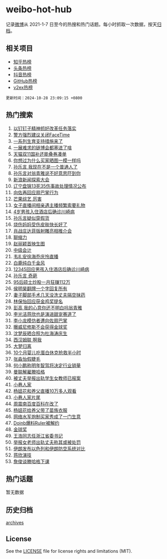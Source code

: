 # weibo-hot-hub

记录[微博](https://www.weibo.com)从 2021-1-7 日至今的热搜和热门话题。每小时抓取一次数据，按天[归档](archives)。

## 相关项目

- [知乎热榜](https://github.com/lonnyzhang423/zhihu-hot-hub)
- [头条热榜](https://github.com/lonnyzhang423/toutiao-hot-hub)
- [抖音热榜](https://github.com/lonnyzhang423/douyin-hot-hub)
- [GitHub热榜](https://github.com/lonnyzhang423/github-hot-hub)
- [v2ex热榜](https://github.com/lonnyzhang423/v2ex-hot-hub)


`更新时间：2024-10-28 23:09:15 +0800`

## 热门搜索

1. [以钉钉子精神抓好改革任务落实](https://m.weibo.cn/search?containerid=100103type%3D1%26t%3D10%26q%3D%23%E4%BB%A5%E9%92%89%E9%92%89%E5%AD%90%E7%B2%BE%E7%A5%9E%E6%8A%93%E5%A5%BD%E6%94%B9%E9%9D%A9%E4%BB%BB%E5%8A%A1%E8%90%BD%E5%AE%9E%23&stream_entry_id=51&isnewpage=1&extparam=seat%3D1%26c_type%3D51%26pos%3D0%26cate%3D10103%26q%3D%2523%25E4%25BB%25A5%25E9%2592%2589%25E9%2592%2589%25E5%25AD%2590%25E7%25B2%25BE%25E7%25A5%259E%25E6%258A%2593%25E5%25A5%25BD%25E6%2594%25B9%25E9%259D%25A9%25E4%25BB%25BB%25E5%258A%25A1%25E8%2590%25BD%25E5%25AE%259E%2523%26dgr%3D0%26filter_type%3Drealtimehot%26stream_entry_id%3D51%26display_time%3D1730128154%26pre_seqid%3D1730128154017996519108)
1. [警方强烈建议关闭FaceTime](https://m.weibo.cn/search?containerid=100103type%3D1%26t%3D10%26q%3D%23%E8%AD%A6%E6%96%B9%E5%BC%BA%E7%83%88%E5%BB%BA%E8%AE%AE%E5%85%B3%E9%97%ADFaceTime%23&stream_entry_id=31&isnewpage=1&extparam=seat%3D1%26c_type%3D31%26pos%3D0%26lcate%3D5001%26cate%3D5001%26realpos%3D1%26stream_entry_id%3D31%26dgr%3D0%26band_rank%3D1%26q%3D%2523%25E8%25AD%25A6%25E6%2596%25B9%25E5%25BC%25BA%25E7%2583%2588%25E5%25BB%25BA%25E8%25AE%25AE%25E5%2585%25B3%25E9%2597%25ADFaceTime%2523%26filter_type%3Drealtimehot%26flag%3D2%26display_time%3D1730128154%26pre_seqid%3D1730128154017996519108)
1. [一系列生育支持措施来了](https://m.weibo.cn/search?containerid=100103type%3D1%26t%3D10%26q%3D%23%E4%B8%80%E7%B3%BB%E5%88%97%E7%94%9F%E8%82%B2%E6%94%AF%E6%8C%81%E6%8E%AA%E6%96%BD%E6%9D%A5%E4%BA%86%23&stream_entry_id=31&isnewpage=1&extparam=seat%3D1%26c_type%3D31%26pos%3D1%26lcate%3D5001%26cate%3D5001%26realpos%3D2%26stream_entry_id%3D31%26dgr%3D0%26band_rank%3D2%26q%3D%2523%25E4%25B8%2580%25E7%25B3%25BB%25E5%2588%2597%25E7%2594%259F%25E8%2582%25B2%25E6%2594%25AF%25E6%258C%2581%25E6%258E%25AA%25E6%2596%25BD%25E6%259D%25A5%25E4%25BA%2586%2523%26filter_type%3Drealtimehot%26flag%3D0%26display_time%3D1730128154%26pre_seqid%3D1730128154017996519108)
1. [一展难求的链博会都塞进了啥](https://m.weibo.cn/search?containerid=100103type%3D1%26t%3D10%26q%3D%23%E4%B8%80%E5%B1%95%E9%9A%BE%E6%B1%82%E7%9A%84%E9%93%BE%E5%8D%9A%E4%BC%9A%E9%83%BD%E5%A1%9E%E8%BF%9B%E4%BA%86%E5%95%A5%23&stream_entry_id=31&isnewpage=1&extparam=seat%3D1%26c_type%3D31%26pos%3D2%26lcate%3D5001%26cate%3D5001%26realpos%3D3%26stream_entry_id%3D31%26dgr%3D0%26band_rank%3D3%26q%3D%2523%25E4%25B8%2580%25E5%25B1%2595%25E9%259A%25BE%25E6%25B1%2582%25E7%259A%2584%25E9%2593%25BE%25E5%258D%259A%25E4%25BC%259A%25E9%2583%25BD%25E5%25A1%259E%25E8%25BF%259B%25E4%25BA%2586%25E5%2595%25A5%2523%26filter_type%3Drealtimehot%26flag%3D1%26display_time%3D1730128154%26pre_seqid%3D1730128154017996519108)
1. [天猫双11国补还能叠券凑单](https://m.weibo.cn/search?containerid=100103type%3D1%26t%3D10%26q%3D%23%E5%A4%A9%E7%8C%AB%E5%8F%8C11%E5%9B%BD%E8%A1%A5%E8%BF%98%E8%83%BD%E5%8F%A0%E5%88%B8%E5%87%91%E5%8D%95%23&stream_entry_id=31&isnewpage=1&extparam=seat%3D1%26c_type%3D31%26pos%3D3%26lcate%3D5001%26cate%3D5001%26stream_entry_id%3D31%26band_rank%3D4%26adid%3D261019%26is_ad_pos%3D1%26q%3D%2523%25E5%25A4%25A9%25E7%258C%25AB%25E5%258F%258C11%25E5%259B%25BD%25E8%25A1%25A5%25E8%25BF%2598%25E8%2583%25BD%25E5%258F%25A0%25E5%2588%25B8%25E5%2587%2591%25E5%258D%2595%2523%26topic_ad%3D1%26filter_type%3Drealtimehot%26dgr%3D0%26display_time%3D1730128154%26pre_seqid%3D1730128154017996519108)
1. [你想过为什么买家晒图一模一样吗](https://m.weibo.cn/search?containerid=100103type%3D1%26t%3D10%26q%3D%23%E4%BD%A0%E6%83%B3%E8%BF%87%E4%B8%BA%E4%BB%80%E4%B9%88%E4%B9%B0%E5%AE%B6%E6%99%92%E5%9B%BE%E4%B8%80%E6%A8%A1%E4%B8%80%E6%A0%B7%E5%90%97%23&stream_entry_id=31&isnewpage=1&extparam=seat%3D1%26c_type%3D31%26pos%3D4%26lcate%3D5001%26cate%3D5001%26realpos%3D4%26stream_entry_id%3D31%26dgr%3D0%26band_rank%3D4%26q%3D%2523%25E4%25BD%25A0%25E6%2583%25B3%25E8%25BF%2587%25E4%25B8%25BA%25E4%25BB%2580%25E4%25B9%2588%25E4%25B9%25B0%25E5%25AE%25B6%25E6%2599%2592%25E5%259B%25BE%25E4%25B8%2580%25E6%25A8%25A1%25E4%25B8%2580%25E6%25A0%25B7%25E5%2590%2597%2523%26filter_type%3Drealtimehot%26flag%3D1%26display_time%3D1730128154%26pre_seqid%3D1730128154017996519108)
1. [孙乐言 我现在不是一个普通人了](https://m.weibo.cn/search?containerid=100103type%3D1%26t%3D10%26q%3D%E5%AD%99%E4%B9%90%E8%A8%80+%E6%88%91%E7%8E%B0%E5%9C%A8%E4%B8%8D%E6%98%AF%E4%B8%80%E4%B8%AA%E6%99%AE%E9%80%9A%E4%BA%BA%E4%BA%86&stream_entry_id=31&isnewpage=1&extparam=seat%3D1%26c_type%3D31%26pos%3D5%26lcate%3D5001%26cate%3D5001%26realpos%3D5%26stream_entry_id%3D31%26dgr%3D0%26band_rank%3D5%26q%3D%25E5%25AD%2599%25E4%25B9%2590%25E8%25A8%2580%2520%25E6%2588%2591%25E7%258E%25B0%25E5%259C%25A8%25E4%25B8%258D%25E6%2598%25AF%25E4%25B8%2580%25E4%25B8%25AA%25E6%2599%25AE%25E9%2580%259A%25E4%25BA%25BA%25E4%25BA%2586%26filter_type%3Drealtimehot%26flag%3D2%26display_time%3D1730128154%26pre_seqid%3D1730128154017996519108)
1. [孙乐言对翁青雅说不好意思吓到你](https://m.weibo.cn/search?containerid=100103type%3D1%26t%3D10%26q%3D%23%E5%AD%99%E4%B9%90%E8%A8%80%E5%AF%B9%E7%BF%81%E9%9D%92%E9%9B%85%E8%AF%B4%E4%B8%8D%E5%A5%BD%E6%84%8F%E6%80%9D%E5%90%93%E5%88%B0%E4%BD%A0%23&stream_entry_id=31&isnewpage=1&extparam=seat%3D1%26c_type%3D31%26pos%3D6%26lcate%3D5001%26cate%3D5001%26realpos%3D6%26stream_entry_id%3D31%26dgr%3D0%26band_rank%3D6%26q%3D%2523%25E5%25AD%2599%25E4%25B9%2590%25E8%25A8%2580%25E5%25AF%25B9%25E7%25BF%2581%25E9%259D%2592%25E9%259B%2585%25E8%25AF%25B4%25E4%25B8%258D%25E5%25A5%25BD%25E6%2584%258F%25E6%2580%259D%25E5%2590%2593%25E5%2588%25B0%25E4%25BD%25A0%2523%26filter_type%3Drealtimehot%26flag%3D1%26display_time%3D1730128154%26pre_seqid%3D1730128154017996519108)
1. [新浪新闻探索大会](https://m.weibo.cn/search?containerid=100103type%3D1%26t%3D10%26q%3D%23%E6%96%B0%E6%B5%AA%E6%96%B0%E9%97%BB%E6%8E%A2%E7%B4%A2%E5%A4%A7%E4%BC%9A%23&stream_entry_id=31&isnewpage=1&extparam=seat%3D1%26c_type%3D31%26pos%3D7%26lcate%3D5001%26cate%3D5001%26stream_entry_id%3D31%26band_rank%3D7%26adid%3D260511%26is_ad_pos%3D1%26q%3D%2523%25E6%2596%25B0%25E6%25B5%25AA%25E6%2596%25B0%25E9%2597%25BB%25E6%258E%25A2%25E7%25B4%25A2%25E5%25A4%25A7%25E4%25BC%259A%2523%26topic_ad%3D1%26filter_type%3Drealtimehot%26dgr%3D0%26display_time%3D1730128154%26pre_seqid%3D1730128154017996519108)
1. [辽宁盘锦13死35伤事故处理情况公布](https://m.weibo.cn/search?containerid=100103type%3D1%26t%3D10%26q%3D%23%E8%BE%BD%E5%AE%81%E7%9B%98%E9%94%A613%E6%AD%BB35%E4%BC%A4%E4%BA%8B%E6%95%85%E5%A4%84%E7%90%86%E6%83%85%E5%86%B5%E5%85%AC%E5%B8%83%23&stream_entry_id=31&isnewpage=1&extparam=seat%3D1%26c_type%3D31%26pos%3D8%26lcate%3D5001%26cate%3D5001%26realpos%3D7%26stream_entry_id%3D31%26dgr%3D0%26band_rank%3D7%26q%3D%2523%25E8%25BE%25BD%25E5%25AE%2581%25E7%259B%2598%25E9%2594%25A613%25E6%25AD%25BB35%25E4%25BC%25A4%25E4%25BA%258B%25E6%2595%2585%25E5%25A4%2584%25E7%2590%2586%25E6%2583%2585%25E5%2586%25B5%25E5%2585%25AC%25E5%25B8%2583%2523%26filter_type%3Drealtimehot%26flag%3D2%26display_time%3D1730128154%26pre_seqid%3D1730128154017996519108)
1. [向佐再回应扇巴掌行为](https://m.weibo.cn/search?containerid=100103type%3D1%26t%3D10%26q%3D%23%E5%90%91%E4%BD%90%E5%86%8D%E5%9B%9E%E5%BA%94%E6%89%87%E5%B7%B4%E6%8E%8C%E8%A1%8C%E4%B8%BA%23&stream_entry_id=31&isnewpage=1&extparam=seat%3D1%26c_type%3D31%26pos%3D9%26lcate%3D5001%26cate%3D5001%26realpos%3D8%26stream_entry_id%3D31%26dgr%3D0%26band_rank%3D8%26q%3D%2523%25E5%2590%2591%25E4%25BD%2590%25E5%2586%258D%25E5%259B%259E%25E5%25BA%2594%25E6%2589%2587%25E5%25B7%25B4%25E6%258E%258C%25E8%25A1%258C%25E4%25B8%25BA%2523%26filter_type%3Drealtimehot%26flag%3D0%26display_time%3D1730128154%26pre_seqid%3D1730128154017996519108)
1. [芒果综艺 厉害](https://m.weibo.cn/search?containerid=100103type%3D1%26t%3D10%26q%3D%E8%8A%92%E6%9E%9C%E7%BB%BC%E8%89%BA+%E5%8E%89%E5%AE%B3&stream_entry_id=31&isnewpage=1&extparam=seat%3D1%26c_type%3D31%26pos%3D10%26lcate%3D5001%26cate%3D5001%26realpos%3D9%26stream_entry_id%3D31%26dgr%3D0%26band_rank%3D9%26q%3D%25E8%258A%2592%25E6%259E%259C%25E7%25BB%25BC%25E8%2589%25BA%2520%25E5%258E%2589%25E5%25AE%25B3%26filter_type%3Drealtimehot%26flag%3D0%26display_time%3D1730128154%26pre_seqid%3D1730128154017996519108)
1. [女子直播间相亲遇主播频繁索要礼物](https://m.weibo.cn/search?containerid=100103type%3D1%26t%3D10%26q%3D%23%E5%A5%B3%E5%AD%90%E7%9B%B4%E6%92%AD%E9%97%B4%E7%9B%B8%E4%BA%B2%E9%81%87%E4%B8%BB%E6%92%AD%E9%A2%91%E7%B9%81%E7%B4%A2%E8%A6%81%E7%A4%BC%E7%89%A9%23&stream_entry_id=31&isnewpage=1&extparam=seat%3D1%26c_type%3D31%26pos%3D11%26lcate%3D5001%26cate%3D5001%26realpos%3D10%26stream_entry_id%3D31%26dgr%3D0%26band_rank%3D10%26q%3D%2523%25E5%25A5%25B3%25E5%25AD%2590%25E7%259B%25B4%25E6%2592%25AD%25E9%2597%25B4%25E7%259B%25B8%25E4%25BA%25B2%25E9%2581%2587%25E4%25B8%25BB%25E6%2592%25AD%25E9%25A2%2591%25E7%25B9%2581%25E7%25B4%25A2%25E8%25A6%2581%25E7%25A4%25BC%25E7%2589%25A9%2523%26filter_type%3Drealtimehot%26flag%3D1%26display_time%3D1730128154%26pre_seqid%3D1730128154017996519108)
1. [4岁男孩入住酒店后确诊川崎病](https://m.weibo.cn/search?containerid=100103type%3D1%26t%3D10%26q%3D%234%E5%B2%81%E7%94%B7%E5%AD%A9%E5%85%A5%E4%BD%8F%E9%85%92%E5%BA%97%E5%90%8E%E7%A1%AE%E8%AF%8A%E5%B7%9D%E5%B4%8E%E7%97%85%23&stream_entry_id=31&isnewpage=1&extparam=seat%3D1%26c_type%3D31%26pos%3D12%26lcate%3D5001%26cate%3D5001%26realpos%3D11%26stream_entry_id%3D31%26dgr%3D0%26band_rank%3D11%26q%3D%25234%25E5%25B2%2581%25E7%2594%25B7%25E5%25AD%25A9%25E5%2585%25A5%25E4%25BD%258F%25E9%2585%2592%25E5%25BA%2597%25E5%2590%258E%25E7%25A1%25AE%25E8%25AF%258A%25E5%25B7%259D%25E5%25B4%258E%25E7%2597%2585%2523%26filter_type%3Drealtimehot%26flag%3D0%26display_time%3D1730128154%26pre_seqid%3D1730128154017996519108)
1. [孙乐言疑似穿假货](https://m.weibo.cn/search?containerid=100103type%3D1%26t%3D10%26q%3D%23%E5%AD%99%E4%B9%90%E8%A8%80%E7%96%91%E4%BC%BC%E7%A9%BF%E5%81%87%E8%B4%A7%23&stream_entry_id=31&isnewpage=1&extparam=seat%3D1%26c_type%3D31%26pos%3D13%26lcate%3D5001%26cate%3D5001%26realpos%3D12%26stream_entry_id%3D31%26dgr%3D0%26band_rank%3D12%26q%3D%2523%25E5%25AD%2599%25E4%25B9%2590%25E8%25A8%2580%25E7%2596%2591%25E4%25BC%25BC%25E7%25A9%25BF%25E5%2581%2587%25E8%25B4%25A7%2523%26filter_type%3Drealtimehot%26flag%3D1%26display_time%3D1730128154%26pre_seqid%3D1730128154017996519108)
1. [烧伤妈妈受伤皮肤快长好了](https://m.weibo.cn/search?containerid=100103type%3D1%26t%3D10%26q%3D%23%E7%83%A7%E4%BC%A4%E5%A6%88%E5%A6%88%E5%8F%97%E4%BC%A4%E7%9A%AE%E8%82%A4%E5%BF%AB%E9%95%BF%E5%A5%BD%E4%BA%86%23&stream_entry_id=31&isnewpage=1&extparam=seat%3D1%26c_type%3D31%26pos%3D14%26lcate%3D5001%26cate%3D5001%26realpos%3D13%26stream_entry_id%3D31%26dgr%3D0%26band_rank%3D13%26q%3D%2523%25E7%2583%25A7%25E4%25BC%25A4%25E5%25A6%2588%25E5%25A6%2588%25E5%258F%2597%25E4%25BC%25A4%25E7%259A%25AE%25E8%2582%25A4%25E5%25BF%25AB%25E9%2595%25BF%25E5%25A5%25BD%25E4%25BA%2586%2523%26filter_type%3Drealtimehot%26flag%3D32768%26display_time%3D1730128154%26pre_seqid%3D1730128154017996519108)
1. [肖战庄达菲版射雕亮相推介会](https://m.weibo.cn/search?containerid=100103type%3D1%26t%3D10%26q%3D%23%E8%82%96%E6%88%98%E5%BA%84%E8%BE%BE%E8%8F%B2%E7%89%88%E5%B0%84%E9%9B%95%E4%BA%AE%E7%9B%B8%E6%8E%A8%E4%BB%8B%E4%BC%9A%23&stream_entry_id=31&isnewpage=1&extparam=seat%3D1%26c_type%3D31%26pos%3D15%26lcate%3D5001%26cate%3D5001%26realpos%3D14%26stream_entry_id%3D31%26dgr%3D0%26band_rank%3D14%26q%3D%2523%25E8%2582%2596%25E6%2588%2598%25E5%25BA%2584%25E8%25BE%25BE%25E8%258F%25B2%25E7%2589%2588%25E5%25B0%2584%25E9%259B%2595%25E4%25BA%25AE%25E7%259B%25B8%25E6%258E%25A8%25E4%25BB%258B%25E4%25BC%259A%2523%26filter_type%3Drealtimehot%26flag%3D1%26display_time%3D1730128154%26pre_seqid%3D1730128154017996519108)
1. [聊缩力](https://m.weibo.cn/search?containerid=100103type%3D1%26t%3D10%26q%3D%23%E8%81%8A%E7%BC%A9%E5%8A%9B%23&stream_entry_id=31&isnewpage=1&extparam=seat%3D1%26c_type%3D31%26pos%3D16%26lcate%3D5001%26cate%3D5001%26realpos%3D15%26stream_entry_id%3D31%26dgr%3D0%26band_rank%3D15%26q%3D%2523%25E8%2581%258A%25E7%25BC%25A9%25E5%258A%259B%2523%26filter_type%3Drealtimehot%26flag%3D0%26display_time%3D1730128154%26pre_seqid%3D1730128154017996519108)
1. [赵丽颖首映生图](https://m.weibo.cn/search?containerid=100103type%3D1%26t%3D10%26q%3D%23%E8%B5%B5%E4%B8%BD%E9%A2%96%E9%A6%96%E6%98%A0%E7%94%9F%E5%9B%BE%23&stream_entry_id=31&isnewpage=1&extparam=seat%3D1%26c_type%3D31%26pos%3D17%26lcate%3D5001%26cate%3D5001%26realpos%3D16%26stream_entry_id%3D31%26dgr%3D0%26band_rank%3D16%26q%3D%2523%25E8%25B5%25B5%25E4%25B8%25BD%25E9%25A2%2596%25E9%25A6%2596%25E6%2598%25A0%25E7%2594%259F%25E5%259B%25BE%2523%26filter_type%3Drealtimehot%26flag%3D1%26display_time%3D1730128154%26pre_seqid%3D1730128154017996519108)
1. [中级会计](https://m.weibo.cn/search?containerid=100103type%3D1%26t%3D10%26q%3D%E4%B8%AD%E7%BA%A7%E4%BC%9A%E8%AE%A1&stream_entry_id=31&isnewpage=1&extparam=seat%3D1%26c_type%3D31%26pos%3D18%26lcate%3D5001%26cate%3D5001%26realpos%3D17%26stream_entry_id%3D31%26dgr%3D0%26band_rank%3D17%26q%3D%25E4%25B8%25AD%25E7%25BA%25A7%25E4%25BC%259A%25E8%25AE%25A1%26filter_type%3Drealtimehot%26flag%3D0%26display_time%3D1730128154%26pre_seqid%3D1730128154017996519108)
1. [韦礼安徐海乔庆怜直播](https://m.weibo.cn/search?containerid=100103type%3D1%26t%3D10%26q%3D%E9%9F%A6%E7%A4%BC%E5%AE%89%E5%BE%90%E6%B5%B7%E4%B9%94%E5%BA%86%E6%80%9C%E7%9B%B4%E6%92%AD&stream_entry_id=31&isnewpage=1&extparam=seat%3D1%26c_type%3D31%26pos%3D19%26lcate%3D5001%26cate%3D5001%26realpos%3D18%26stream_entry_id%3D31%26dgr%3D0%26band_rank%3D18%26q%3D%25E9%259F%25A6%25E7%25A4%25BC%25E5%25AE%2589%25E5%25BE%2590%25E6%25B5%25B7%25E4%25B9%2594%25E5%25BA%2586%25E6%2580%259C%25E7%259B%25B4%25E6%2592%25AD%26filter_type%3Drealtimehot%26flag%3D1%26display_time%3D1730128154%26pre_seqid%3D1730128154017996519108)
1. [白鹿纯白千金风](https://m.weibo.cn/search?containerid=100103type%3D1%26t%3D10%26q%3D%23%E7%99%BD%E9%B9%BF%E7%BA%AF%E7%99%BD%E5%8D%83%E9%87%91%E9%A3%8E%23&stream_entry_id=31&isnewpage=1&extparam=seat%3D1%26c_type%3D31%26pos%3D20%26lcate%3D5001%26cate%3D5001%26realpos%3D19%26stream_entry_id%3D31%26dgr%3D0%26band_rank%3D19%26q%3D%2523%25E7%2599%25BD%25E9%25B9%25BF%25E7%25BA%25AF%25E7%2599%25BD%25E5%258D%2583%25E9%2587%2591%25E9%25A3%258E%2523%26filter_type%3Drealtimehot%26flag%3D1%26display_time%3D1730128154%26pre_seqid%3D1730128154017996519108)
1. [12345回应男孩入住酒店后确诊川崎病](https://m.weibo.cn/search?containerid=100103type%3D1%26t%3D10%26q%3D%2312345%E5%9B%9E%E5%BA%94%E7%94%B7%E5%AD%A9%E5%85%A5%E4%BD%8F%E9%85%92%E5%BA%97%E5%90%8E%E7%A1%AE%E8%AF%8A%E5%B7%9D%E5%B4%8E%E7%97%85%23&stream_entry_id=31&isnewpage=1&extparam=seat%3D1%26c_type%3D31%26pos%3D21%26lcate%3D5001%26cate%3D5001%26realpos%3D20%26stream_entry_id%3D31%26dgr%3D0%26band_rank%3D20%26q%3D%252312345%25E5%259B%259E%25E5%25BA%2594%25E7%2594%25B7%25E5%25AD%25A9%25E5%2585%25A5%25E4%25BD%258F%25E9%2585%2592%25E5%25BA%2597%25E5%2590%258E%25E7%25A1%25AE%25E8%25AF%258A%25E5%25B7%259D%25E5%25B4%258E%25E7%2597%2585%2523%26filter_type%3Drealtimehot%26flag%3D1%26display_time%3D1730128154%26pre_seqid%3D1730128154017996519108)
1. [孙乐言 奇葩](https://m.weibo.cn/search?containerid=100103type%3D1%26t%3D10%26q%3D%E5%AD%99%E4%B9%90%E8%A8%80+%E5%A5%87%E8%91%A9&stream_entry_id=31&isnewpage=1&extparam=seat%3D1%26c_type%3D31%26pos%3D22%26lcate%3D5001%26cate%3D5001%26realpos%3D21%26stream_entry_id%3D31%26dgr%3D0%26band_rank%3D21%26q%3D%25E5%25AD%2599%25E4%25B9%2590%25E8%25A8%2580%2520%25E5%25A5%2587%25E8%2591%25A9%26filter_type%3Drealtimehot%26flag%3D2%26display_time%3D1730128154%26pre_seqid%3D1730128154017996519108)
1. [95后硕士炒股一月狂赚112万](https://m.weibo.cn/search?containerid=100103type%3D1%26t%3D10%26q%3D%2395%E5%90%8E%E7%A1%95%E5%A3%AB%E7%82%92%E8%82%A1%E4%B8%80%E6%9C%88%E7%8B%82%E8%B5%9A112%E4%B8%87%23&stream_entry_id=31&isnewpage=1&extparam=seat%3D1%26c_type%3D31%26pos%3D23%26lcate%3D5001%26cate%3D5001%26realpos%3D22%26stream_entry_id%3D31%26dgr%3D0%26band_rank%3D22%26q%3D%252395%25E5%2590%258E%25E7%25A1%2595%25E5%25A3%25AB%25E7%2582%2592%25E8%2582%25A1%25E4%25B8%2580%25E6%259C%2588%25E7%258B%2582%25E8%25B5%259A112%25E4%25B8%2587%2523%26filter_type%3Drealtimehot%26flag%3D0%26display_time%3D1730128154%26pre_seqid%3D1730128154017996519108)
1. [侯明昊翻牌一个字回复所有](https://m.weibo.cn/search?containerid=100103type%3D1%26t%3D10%26q%3D%E4%BE%AF%E6%98%8E%E6%98%8A%E7%BF%BB%E7%89%8C%E4%B8%80%E4%B8%AA%E5%AD%97%E5%9B%9E%E5%A4%8D%E6%89%80%E6%9C%89&stream_entry_id=31&isnewpage=1&extparam=seat%3D1%26c_type%3D31%26pos%3D24%26lcate%3D5001%26cate%3D5001%26realpos%3D23%26stream_entry_id%3D31%26dgr%3D0%26band_rank%3D23%26q%3D%25E4%25BE%25AF%25E6%2598%258E%25E6%2598%258A%25E7%25BF%25BB%25E7%2589%258C%25E4%25B8%2580%25E4%25B8%25AA%25E5%25AD%2597%25E5%259B%259E%25E5%25A4%258D%25E6%2589%2580%25E6%259C%2589%26filter_type%3Drealtimehot%26flag%3D0%26display_time%3D1730128154%26pre_seqid%3D1730128154017996519108)
1. [妻子脚部手术几天没洗丈夫隔空抹药](https://m.weibo.cn/search?containerid=100103type%3D1%26t%3D10%26q%3D%23%E5%A6%BB%E5%AD%90%E8%84%9A%E9%83%A8%E6%89%8B%E6%9C%AF%E5%87%A0%E5%A4%A9%E6%B2%A1%E6%B4%97%E4%B8%88%E5%A4%AB%E9%9A%94%E7%A9%BA%E6%8A%B9%E8%8D%AF%23&stream_entry_id=31&isnewpage=1&extparam=seat%3D1%26c_type%3D31%26pos%3D25%26lcate%3D5001%26cate%3D5001%26realpos%3D24%26stream_entry_id%3D31%26dgr%3D0%26band_rank%3D24%26q%3D%2523%25E5%25A6%25BB%25E5%25AD%2590%25E8%2584%259A%25E9%2583%25A8%25E6%2589%258B%25E6%259C%25AF%25E5%2587%25A0%25E5%25A4%25A9%25E6%25B2%25A1%25E6%25B4%2597%25E4%25B8%2588%25E5%25A4%25AB%25E9%259A%2594%25E7%25A9%25BA%25E6%258A%25B9%25E8%258D%25AF%2523%26filter_type%3Drealtimehot%26flag%3D0%26display_time%3D1730128154%26pre_seqid%3D1730128154017996519108)
1. [林保怡回应获金鸡奖提名](https://m.weibo.cn/search?containerid=100103type%3D1%26t%3D10%26q%3D%23%E6%9E%97%E4%BF%9D%E6%80%A1%E5%9B%9E%E5%BA%94%E8%8E%B7%E9%87%91%E9%B8%A1%E5%A5%96%E6%8F%90%E5%90%8D%23&stream_entry_id=31&isnewpage=1&extparam=seat%3D1%26c_type%3D31%26pos%3D26%26lcate%3D5001%26cate%3D5001%26realpos%3D25%26stream_entry_id%3D31%26dgr%3D0%26band_rank%3D25%26q%3D%2523%25E6%259E%2597%25E4%25BF%259D%25E6%2580%25A1%25E5%259B%259E%25E5%25BA%2594%25E8%258E%25B7%25E9%2587%2591%25E9%25B8%25A1%25E5%25A5%2596%25E6%258F%2590%25E5%2590%258D%2523%26filter_type%3Drealtimehot%26flag%3D1%26display_time%3D1730128154%26pre_seqid%3D1730128154017996519108)
1. [彭高 我的心意你还不明白吗翁青雅](https://m.weibo.cn/search?containerid=100103type%3D1%26t%3D10%26q%3D%E5%BD%AD%E9%AB%98+%E6%88%91%E7%9A%84%E5%BF%83%E6%84%8F%E4%BD%A0%E8%BF%98%E4%B8%8D%E6%98%8E%E7%99%BD%E5%90%97%E7%BF%81%E9%9D%92%E9%9B%85&stream_entry_id=31&isnewpage=1&extparam=seat%3D1%26c_type%3D31%26pos%3D27%26lcate%3D5001%26cate%3D5001%26realpos%3D26%26stream_entry_id%3D31%26dgr%3D0%26band_rank%3D26%26q%3D%25E5%25BD%25AD%25E9%25AB%2598%2520%25E6%2588%2591%25E7%259A%2584%25E5%25BF%2583%25E6%2584%258F%25E4%25BD%25A0%25E8%25BF%2598%25E4%25B8%258D%25E6%2598%258E%25E7%2599%25BD%25E5%2590%2597%25E7%25BF%2581%25E9%259D%2592%25E9%259B%2585%26filter_type%3Drealtimehot%26flag%3D0%26display_time%3D1730128154%26pre_seqid%3D1730128154017996519108)
1. [李光洁蒋欣也是演进甜宠赛道了](https://m.weibo.cn/search?containerid=100103type%3D1%26t%3D10%26q%3D%E6%9D%8E%E5%85%89%E6%B4%81%E8%92%8B%E6%AC%A3%E4%B9%9F%E6%98%AF%E6%BC%94%E8%BF%9B%E7%94%9C%E5%AE%A0%E8%B5%9B%E9%81%93%E4%BA%86&stream_entry_id=31&isnewpage=1&extparam=seat%3D1%26c_type%3D31%26pos%3D28%26lcate%3D5001%26cate%3D5001%26realpos%3D27%26stream_entry_id%3D31%26dgr%3D0%26band_rank%3D27%26q%3D%25E6%259D%258E%25E5%2585%2589%25E6%25B4%2581%25E8%2592%258B%25E6%25AC%25A3%25E4%25B9%259F%25E6%2598%25AF%25E6%25BC%2594%25E8%25BF%259B%25E7%2594%259C%25E5%25AE%25A0%25E8%25B5%259B%25E9%2581%2593%25E4%25BA%2586%26filter_type%3Drealtimehot%26flag%3D1%26display_time%3D1730128154%26pre_seqid%3D1730128154017996519108)
1. [李小龙模仿者遭向佐扇巴掌](https://m.weibo.cn/search?containerid=100103type%3D1%26t%3D10%26q%3D%23%E6%9D%8E%E5%B0%8F%E9%BE%99%E6%A8%A1%E4%BB%BF%E8%80%85%E9%81%AD%E5%90%91%E4%BD%90%E6%89%87%E5%B7%B4%E6%8E%8C%23&stream_entry_id=31&isnewpage=1&extparam=seat%3D1%26c_type%3D31%26pos%3D29%26lcate%3D5001%26cate%3D5001%26realpos%3D28%26stream_entry_id%3D31%26dgr%3D0%26band_rank%3D28%26q%3D%2523%25E6%259D%258E%25E5%25B0%258F%25E9%25BE%2599%25E6%25A8%25A1%25E4%25BB%25BF%25E8%2580%2585%25E9%2581%25AD%25E5%2590%2591%25E4%25BD%2590%25E6%2589%2587%25E5%25B7%25B4%25E6%258E%258C%2523%26filter_type%3Drealtimehot%26flag%3D0%26display_time%3D1730128154%26pre_seqid%3D1730128154017996519108)
1. [曝威尼修斯不会获得金球奖](https://m.weibo.cn/search?containerid=100103type%3D1%26t%3D10%26q%3D%23%E6%9B%9D%E5%A8%81%E5%B0%BC%E4%BF%AE%E6%96%AF%E4%B8%8D%E4%BC%9A%E8%8E%B7%E5%BE%97%E9%87%91%E7%90%83%E5%A5%96%23&stream_entry_id=31&isnewpage=1&extparam=seat%3D1%26c_type%3D31%26pos%3D30%26lcate%3D5001%26cate%3D5001%26realpos%3D29%26stream_entry_id%3D31%26dgr%3D0%26band_rank%3D29%26q%3D%2523%25E6%259B%259D%25E5%25A8%2581%25E5%25B0%25BC%25E4%25BF%25AE%25E6%2596%25AF%25E4%25B8%258D%25E4%25BC%259A%25E8%258E%25B7%25E5%25BE%2597%25E9%2587%2591%25E7%2590%2583%25E5%25A5%2596%2523%26filter_type%3Drealtimehot%26flag%3D1%26display_time%3D1730128154%26pre_seqid%3D1730128154017996519108)
1. [沈梦辰晒合照为杜海涛庆生](https://m.weibo.cn/search?containerid=100103type%3D1%26t%3D10%26q%3D%E6%B2%88%E6%A2%A6%E8%BE%B0%E6%99%92%E5%90%88%E7%85%A7%E4%B8%BA%E6%9D%9C%E6%B5%B7%E6%B6%9B%E5%BA%86%E7%94%9F&stream_entry_id=31&isnewpage=1&extparam=seat%3D1%26c_type%3D31%26pos%3D31%26lcate%3D5001%26cate%3D5001%26realpos%3D30%26stream_entry_id%3D31%26dgr%3D0%26band_rank%3D30%26q%3D%25E6%25B2%2588%25E6%25A2%25A6%25E8%25BE%25B0%25E6%2599%2592%25E5%2590%2588%25E7%2585%25A7%25E4%25B8%25BA%25E6%259D%259C%25E6%25B5%25B7%25E6%25B6%259B%25E5%25BA%2586%25E7%2594%259F%26filter_type%3Drealtimehot%26flag%3D0%26display_time%3D1730128154%26pre_seqid%3D1730128154017996519108)
1. [西汉姆联 啊我](https://m.weibo.cn/search?containerid=100103type%3D1%26t%3D10%26q%3D%E8%A5%BF%E6%B1%89%E5%A7%86%E8%81%94+%E5%95%8A%E6%88%91&stream_entry_id=31&isnewpage=1&extparam=seat%3D1%26c_type%3D31%26pos%3D32%26lcate%3D5001%26cate%3D5001%26realpos%3D31%26stream_entry_id%3D31%26dgr%3D0%26band_rank%3D31%26q%3D%25E8%25A5%25BF%25E6%25B1%2589%25E5%25A7%2586%25E8%2581%2594%2520%25E5%2595%258A%25E6%2588%2591%26filter_type%3Drealtimehot%26flag%3D0%26display_time%3D1730128154%26pre_seqid%3D1730128154017996519108)
1. [大梦归离](https://m.weibo.cn/search?containerid=100103type%3D1%26t%3D10%26q%3D%E5%A4%A7%E6%A2%A6%E5%BD%92%E7%A6%BB&stream_entry_id=31&isnewpage=1&extparam=seat%3D1%26c_type%3D31%26pos%3D33%26lcate%3D5001%26cate%3D5001%26realpos%3D32%26stream_entry_id%3D31%26dgr%3D0%26band_rank%3D32%26q%3D%25E5%25A4%25A7%25E6%25A2%25A6%25E5%25BD%2592%25E7%25A6%25BB%26filter_type%3Drealtimehot%26flag%3D0%26display_time%3D1730128154%26pre_seqid%3D1730128154017996519108)
1. [10个月婴儿吃蛋白休克抢救半小时](https://m.weibo.cn/search?containerid=100103type%3D1%26t%3D10%26q%3D%2310%E4%B8%AA%E6%9C%88%E5%A9%B4%E5%84%BF%E5%90%83%E8%9B%8B%E7%99%BD%E4%BC%91%E5%85%8B%E6%8A%A2%E6%95%91%E5%8D%8A%E5%B0%8F%E6%97%B6%23&stream_entry_id=31&isnewpage=1&extparam=seat%3D1%26c_type%3D31%26pos%3D34%26lcate%3D5001%26cate%3D5001%26realpos%3D33%26stream_entry_id%3D31%26dgr%3D0%26band_rank%3D33%26q%3D%252310%25E4%25B8%25AA%25E6%259C%2588%25E5%25A9%25B4%25E5%2584%25BF%25E5%2590%2583%25E8%259B%258B%25E7%2599%25BD%25E4%25BC%2591%25E5%2585%258B%25E6%258A%25A2%25E6%2595%2591%25E5%258D%258A%25E5%25B0%258F%25E6%2597%25B6%2523%26filter_type%3Drealtimehot%26flag%3D0%26display_time%3D1730128154%26pre_seqid%3D1730128154017996519108)
1. [张淼怡假睫毛](https://m.weibo.cn/search?containerid=100103type%3D1%26t%3D10%26q%3D%E5%BC%A0%E6%B7%BC%E6%80%A1%E5%81%87%E7%9D%AB%E6%AF%9B&stream_entry_id=31&isnewpage=1&extparam=seat%3D1%26c_type%3D31%26pos%3D35%26lcate%3D5001%26cate%3D5001%26realpos%3D34%26stream_entry_id%3D31%26dgr%3D0%26band_rank%3D34%26q%3D%25E5%25BC%25A0%25E6%25B7%25BC%25E6%2580%25A1%25E5%2581%2587%25E7%259D%25AB%25E6%25AF%259B%26filter_type%3Drealtimehot%26flag%3D0%26display_time%3D1730128154%26pre_seqid%3D1730128154017996519108)
1. [何小鹏称明年智驾将决定行业销量](https://m.weibo.cn/search?containerid=100103type%3D1%26t%3D10%26q%3D%23%E4%BD%95%E5%B0%8F%E9%B9%8F%E7%A7%B0%E6%98%8E%E5%B9%B4%E6%99%BA%E9%A9%BE%E5%B0%86%E5%86%B3%E5%AE%9A%E8%A1%8C%E4%B8%9A%E9%94%80%E9%87%8F%23&stream_entry_id=31&isnewpage=1&extparam=seat%3D1%26c_type%3D31%26pos%3D36%26lcate%3D5001%26cate%3D5001%26realpos%3D35%26stream_entry_id%3D31%26band_rank%3D35%26adid%3D262371%26dgr%3D0%26q%3D%2523%25E4%25BD%2595%25E5%25B0%258F%25E9%25B9%258F%25E7%25A7%25B0%25E6%2598%258E%25E5%25B9%25B4%25E6%2599%25BA%25E9%25A9%25BE%25E5%25B0%2586%25E5%2586%25B3%25E5%25AE%259A%25E8%25A1%258C%25E4%25B8%259A%25E9%2594%2580%25E9%2587%258F%2523%26filter_type%3Drealtimehot%26flag%3D0%26display_time%3D1730128154%26pre_seqid%3D1730128154017996519108)
1. [曼联解雇滕哈格](https://m.weibo.cn/search?containerid=100103type%3D1%26t%3D10%26q%3D%23%E6%9B%BC%E8%81%94%E8%A7%A3%E9%9B%87%E6%BB%95%E5%93%88%E6%A0%BC%23&stream_entry_id=31&isnewpage=1&extparam=seat%3D1%26c_type%3D31%26pos%3D37%26lcate%3D5001%26cate%3D5001%26realpos%3D36%26stream_entry_id%3D31%26dgr%3D0%26band_rank%3D36%26q%3D%2523%25E6%259B%25BC%25E8%2581%2594%25E8%25A7%25A3%25E9%259B%2587%25E6%25BB%2595%25E5%2593%2588%25E6%25A0%25BC%2523%26filter_type%3Drealtimehot%26flag%3D0%26display_time%3D1730128154%26pre_seqid%3D1730128154017996519108)
1. [被丈夫举报出轨学生女教师已报案](https://m.weibo.cn/search?containerid=100103type%3D1%26t%3D10%26q%3D%23%E8%A2%AB%E4%B8%88%E5%A4%AB%E4%B8%BE%E6%8A%A5%E5%87%BA%E8%BD%A8%E5%AD%A6%E7%94%9F%E5%A5%B3%E6%95%99%E5%B8%88%E5%B7%B2%E6%8A%A5%E6%A1%88%23&stream_entry_id=31&isnewpage=1&extparam=seat%3D1%26c_type%3D31%26pos%3D38%26lcate%3D5001%26cate%3D5001%26realpos%3D37%26stream_entry_id%3D31%26dgr%3D0%26band_rank%3D37%26q%3D%2523%25E8%25A2%25AB%25E4%25B8%2588%25E5%25A4%25AB%25E4%25B8%25BE%25E6%258A%25A5%25E5%2587%25BA%25E8%25BD%25A8%25E5%25AD%25A6%25E7%2594%259F%25E5%25A5%25B3%25E6%2595%2599%25E5%25B8%2588%25E5%25B7%25B2%25E6%258A%25A5%25E6%25A1%2588%2523%26filter_type%3Drealtimehot%26flag%3D1%26display_time%3D1730128154%26pre_seqid%3D1730128154017996519108)
1. [小巷人家](https://m.weibo.cn/search?containerid=100103type%3D1%26t%3D10%26q%3D%E5%B0%8F%E5%B7%B7%E4%BA%BA%E5%AE%B6&stream_entry_id=31&isnewpage=1&extparam=seat%3D1%26c_type%3D31%26pos%3D39%26lcate%3D5001%26cate%3D5001%26realpos%3D38%26stream_entry_id%3D31%26dgr%3D0%26band_rank%3D38%26q%3D%25E5%25B0%258F%25E5%25B7%25B7%25E4%25BA%25BA%25E5%25AE%25B6%26filter_type%3Drealtimehot%26flag%3D0%26display_time%3D1730128154%26pre_seqid%3D1730128154017996519108)
1. [杨妞花和养父直播10万多人观看](https://m.weibo.cn/search?containerid=100103type%3D1%26t%3D10%26q%3D%23%E6%9D%A8%E5%A6%9E%E8%8A%B1%E5%92%8C%E5%85%BB%E7%88%B6%E7%9B%B4%E6%92%AD10%E4%B8%87%E5%A4%9A%E4%BA%BA%E8%A7%82%E7%9C%8B%23&stream_entry_id=31&isnewpage=1&extparam=seat%3D1%26c_type%3D31%26pos%3D40%26lcate%3D5001%26cate%3D5001%26realpos%3D39%26stream_entry_id%3D31%26dgr%3D0%26band_rank%3D39%26q%3D%2523%25E6%259D%25A8%25E5%25A6%259E%25E8%258A%25B1%25E5%2592%258C%25E5%2585%25BB%25E7%2588%25B6%25E7%259B%25B4%25E6%2592%25AD10%25E4%25B8%2587%25E5%25A4%259A%25E4%25BA%25BA%25E8%25A7%2582%25E7%259C%258B%2523%26filter_type%3Drealtimehot%26flag%3D0%26display_time%3D1730128154%26pre_seqid%3D1730128154017996519108)
1. [小巷人家片尾](https://m.weibo.cn/search?containerid=100103type%3D1%26t%3D10%26q%3D%E5%B0%8F%E5%B7%B7%E4%BA%BA%E5%AE%B6%E7%89%87%E5%B0%BE&stream_entry_id=31&isnewpage=1&extparam=seat%3D1%26c_type%3D31%26pos%3D41%26lcate%3D5001%26cate%3D5001%26realpos%3D40%26stream_entry_id%3D31%26dgr%3D0%26band_rank%3D40%26q%3D%25E5%25B0%258F%25E5%25B7%25B7%25E4%25BA%25BA%25E5%25AE%25B6%25E7%2589%2587%25E5%25B0%25BE%26filter_type%3Drealtimehot%26flag%3D1%26display_time%3D1730128154%26pre_seqid%3D1730128154017996519108)
1. [周震南百度百科在改了](https://m.weibo.cn/search?containerid=100103type%3D1%26t%3D10%26q%3D%E5%91%A8%E9%9C%87%E5%8D%97%E7%99%BE%E5%BA%A6%E7%99%BE%E7%A7%91%E5%9C%A8%E6%94%B9%E4%BA%86&stream_entry_id=31&isnewpage=1&extparam=seat%3D1%26c_type%3D31%26pos%3D42%26lcate%3D5001%26cate%3D5001%26realpos%3D41%26stream_entry_id%3D31%26dgr%3D0%26band_rank%3D41%26q%3D%25E5%2591%25A8%25E9%259C%2587%25E5%258D%2597%25E7%2599%25BE%25E5%25BA%25A6%25E7%2599%25BE%25E7%25A7%2591%25E5%259C%25A8%25E6%2594%25B9%25E4%25BA%2586%26filter_type%3Drealtimehot%26flag%3D0%26display_time%3D1730128154%26pre_seqid%3D1730128154017996519108)
1. [杨妞花给养父带了苗族衣服](https://m.weibo.cn/search?containerid=100103type%3D1%26t%3D10%26q%3D%23%E6%9D%A8%E5%A6%9E%E8%8A%B1%E7%BB%99%E5%85%BB%E7%88%B6%E5%B8%A6%E4%BA%86%E8%8B%97%E6%97%8F%E8%A1%A3%E6%9C%8D%23&stream_entry_id=31&isnewpage=1&extparam=seat%3D1%26c_type%3D31%26pos%3D43%26lcate%3D5001%26cate%3D5001%26realpos%3D42%26stream_entry_id%3D31%26dgr%3D0%26band_rank%3D42%26q%3D%2523%25E6%259D%25A8%25E5%25A6%259E%25E8%258A%25B1%25E7%25BB%2599%25E5%2585%25BB%25E7%2588%25B6%25E5%25B8%25A6%25E4%25BA%2586%25E8%258B%2597%25E6%2597%258F%25E8%25A1%25A3%25E6%259C%258D%2523%26filter_type%3Drealtimehot%26flag%3D0%26display_time%3D1730128154%26pre_seqid%3D1730128154017996519108)
1. [网络水军炮制买家秀成了一门生意](https://m.weibo.cn/search?containerid=100103type%3D1%26t%3D10%26q%3D%23%E7%BD%91%E7%BB%9C%E6%B0%B4%E5%86%9B%E7%82%AE%E5%88%B6%E4%B9%B0%E5%AE%B6%E7%A7%80%E6%88%90%E4%BA%86%E4%B8%80%E9%97%A8%E7%94%9F%E6%84%8F%23&stream_entry_id=31&isnewpage=1&extparam=seat%3D1%26c_type%3D31%26pos%3D44%26lcate%3D5001%26cate%3D5001%26realpos%3D43%26stream_entry_id%3D31%26dgr%3D0%26band_rank%3D43%26q%3D%2523%25E7%25BD%2591%25E7%25BB%259C%25E6%25B0%25B4%25E5%2586%259B%25E7%2582%25AE%25E5%2588%25B6%25E4%25B9%25B0%25E5%25AE%25B6%25E7%25A7%2580%25E6%2588%2590%25E4%25BA%2586%25E4%25B8%2580%25E9%2597%25A8%25E7%2594%259F%25E6%2584%258F%2523%26filter_type%3Drealtimehot%26flag%3D1%26display_time%3D1730128154%26pre_seqid%3D1730128154017996519108)
1. [Doinb爆料Ruler被解约](https://m.weibo.cn/search?containerid=100103type%3D1%26t%3D10%26q%3D%23Doinb%E7%88%86%E6%96%99Ruler%E8%A2%AB%E8%A7%A3%E7%BA%A6%23&stream_entry_id=31&isnewpage=1&extparam=seat%3D1%26c_type%3D31%26pos%3D45%26lcate%3D5001%26cate%3D5001%26realpos%3D44%26stream_entry_id%3D31%26dgr%3D0%26band_rank%3D44%26q%3D%2523Doinb%25E7%2588%2586%25E6%2596%2599Ruler%25E8%25A2%25AB%25E8%25A7%25A3%25E7%25BA%25A6%2523%26filter_type%3Drealtimehot%26flag%3D1%26display_time%3D1730128154%26pre_seqid%3D1730128154017996519108)
1. [金球奖](https://m.weibo.cn/search?containerid=100103type%3D1%26t%3D10%26q%3D%E9%87%91%E7%90%83%E5%A5%96&stream_entry_id=31&isnewpage=1&extparam=seat%3D1%26c_type%3D31%26pos%3D46%26lcate%3D5001%26cate%3D5001%26realpos%3D45%26stream_entry_id%3D31%26dgr%3D0%26band_rank%3D45%26q%3D%25E9%2587%2591%25E7%2590%2583%25E5%25A5%2596%26filter_type%3Drealtimehot%26flag%3D1%26display_time%3D1730128154%26pre_seqid%3D1730128154017996519108)
1. [王浩同志任浙江省委书记](https://m.weibo.cn/search?containerid=100103type%3D1%26t%3D10%26q%3D%23%E7%8E%8B%E6%B5%A9%E5%90%8C%E5%BF%97%E4%BB%BB%E6%B5%99%E6%B1%9F%E7%9C%81%E5%A7%94%E4%B9%A6%E8%AE%B0%23&stream_entry_id=31&isnewpage=1&extparam=seat%3D1%26c_type%3D31%26pos%3D47%26lcate%3D5001%26cate%3D5001%26realpos%3D46%26stream_entry_id%3D31%26dgr%3D0%26band_rank%3D46%26q%3D%2523%25E7%258E%258B%25E6%25B5%25A9%25E5%2590%258C%25E5%25BF%2597%25E4%25BB%25BB%25E6%25B5%2599%25E6%25B1%259F%25E7%259C%2581%25E5%25A7%2594%25E4%25B9%25A6%25E8%25AE%25B0%2523%26filter_type%3Drealtimehot%26flag%3D0%26display_time%3D1730128154%26pre_seqid%3D1730128154017996519108)
1. [举报女老师出轨丈夫称其或被处罚](https://m.weibo.cn/search?containerid=100103type%3D1%26t%3D10%26q%3D%23%E4%B8%BE%E6%8A%A5%E5%A5%B3%E8%80%81%E5%B8%88%E5%87%BA%E8%BD%A8%E4%B8%88%E5%A4%AB%E7%A7%B0%E5%85%B6%E6%88%96%E8%A2%AB%E5%A4%84%E7%BD%9A%23&stream_entry_id=31&isnewpage=1&extparam=seat%3D1%26c_type%3D31%26pos%3D48%26lcate%3D5001%26cate%3D5001%26realpos%3D47%26stream_entry_id%3D31%26dgr%3D0%26band_rank%3D47%26q%3D%2523%25E4%25B8%25BE%25E6%258A%25A5%25E5%25A5%25B3%25E8%2580%2581%25E5%25B8%2588%25E5%2587%25BA%25E8%25BD%25A8%25E4%25B8%2588%25E5%25A4%25AB%25E7%25A7%25B0%25E5%2585%25B6%25E6%2588%2596%25E8%25A2%25AB%25E5%25A4%2584%25E7%25BD%259A%2523%26filter_type%3Drealtimehot%26flag%3D1%26display_time%3D1730128154%26pre_seqid%3D1730128154017996519108)
1. [伊朗发布以色列和伊朗防空系统对比](https://m.weibo.cn/search?containerid=100103type%3D1%26t%3D10%26q%3D%23%E4%BC%8A%E6%9C%97%E5%8F%91%E5%B8%83%E4%BB%A5%E8%89%B2%E5%88%97%E5%92%8C%E4%BC%8A%E6%9C%97%E9%98%B2%E7%A9%BA%E7%B3%BB%E7%BB%9F%E5%AF%B9%E6%AF%94%23&stream_entry_id=31&isnewpage=1&extparam=seat%3D1%26c_type%3D31%26pos%3D49%26lcate%3D5001%26cate%3D5001%26realpos%3D48%26stream_entry_id%3D31%26dgr%3D0%26band_rank%3D48%26q%3D%2523%25E4%25BC%258A%25E6%259C%2597%25E5%258F%2591%25E5%25B8%2583%25E4%25BB%25A5%25E8%2589%25B2%25E5%2588%2597%25E5%2592%258C%25E4%25BC%258A%25E6%259C%2597%25E9%2598%25B2%25E7%25A9%25BA%25E7%25B3%25BB%25E7%25BB%259F%25E5%25AF%25B9%25E6%25AF%2594%2523%26filter_type%3Drealtimehot%26flag%3D0%26display_time%3D1730128154%26pre_seqid%3D1730128154017996519108)
1. [蒋欣演技](https://m.weibo.cn/search?containerid=100103type%3D1%26t%3D10%26q%3D%E8%92%8B%E6%AC%A3%E6%BC%94%E6%8A%80&stream_entry_id=31&isnewpage=1&extparam=seat%3D1%26c_type%3D31%26pos%3D50%26lcate%3D5001%26cate%3D5001%26realpos%3D49%26stream_entry_id%3D31%26dgr%3D0%26band_rank%3D49%26q%3D%25E8%2592%258B%25E6%25AC%25A3%25E6%25BC%2594%25E6%258A%2580%26filter_type%3Drealtimehot%26flag%3D1%26display_time%3D1730128154%26pre_seqid%3D1730128154017996519108)
1. [詹俊谈滕哈格下课](https://m.weibo.cn/search?containerid=100103type%3D1%26t%3D10%26q%3D%E8%A9%B9%E4%BF%8A%E8%B0%88%E6%BB%95%E5%93%88%E6%A0%BC%E4%B8%8B%E8%AF%BE&stream_entry_id=31&isnewpage=1&extparam=seat%3D1%26c_type%3D31%26pos%3D51%26lcate%3D5001%26cate%3D5001%26realpos%3D50%26stream_entry_id%3D31%26dgr%3D0%26band_rank%3D50%26q%3D%25E8%25A9%25B9%25E4%25BF%258A%25E8%25B0%2588%25E6%25BB%2595%25E5%2593%2588%25E6%25A0%25BC%25E4%25B8%258B%25E8%25AF%25BE%26filter_type%3Drealtimehot%26flag%3D1%26display_time%3D1730128154%26pre_seqid%3D1730128154017996519108)

## 热门话题

暂无数据

## 历史归档

[archives](archives)

## License

See the [LICENSE](LICENSE) file for license rights and limitations (MIT).
